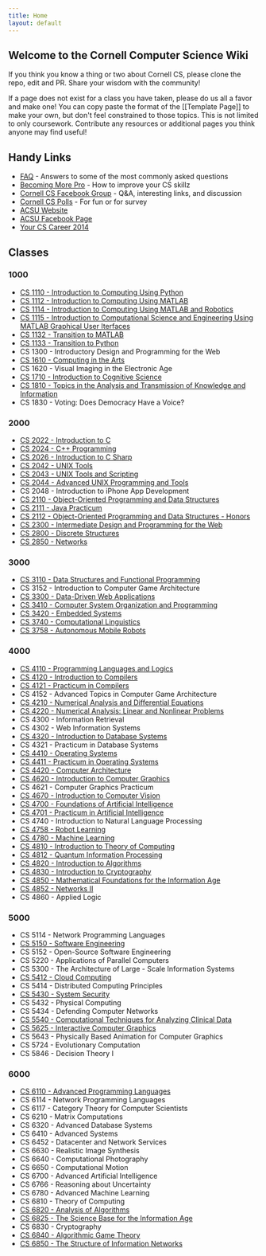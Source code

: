 ```yaml
---
title: Home
layout: default
---
```


## Welcome to the Cornell Computer Science Wiki

If you think you know a thing or two about Cornell CS, please clone the repo, edit and PR. Share your wisdom with the community!

If a page does not exist for a class you have taken, please do us all a favor and make one! You can copy paste the format of the [[Template Page]] to make your own, but don't feel constrained to those topics. This is not limited to only coursework. Contribute any resources or additional pages you think anyone may find useful!

## Handy Links
 - [FAQ](faq) - Answers to some of the most commonly asked questions
 - [Becoming More Pro](practice) - How to improve your CS skillz
 - [Cornell CS Facebook Group](https://www.facebook.com/groups/CornellCS/) - Q&A, interesting links, and discussion
 - [Cornell CS Polls](#) - For fun or for survey
 - [ACSU Website](http://www.acsu.cornell.edu)
 - [ACSU Facebook Page](https://www.facebook.com/CornellACSU)
 - [Your CS Career 2014](https://github.com/bcuccioli/superstar-talk/raw/master/pres.pdf)

## Classes

### 1000
 - [CS 1110 - Introduction to Computing Using Python](classes/CS1110)
 - [CS 1112 - Introduction to Computing Using MATLAB](classes/CS1112)
 - [CS 1114 - Introduction to Computing Using MATLAB and Robotics](/classes/CS1114)
 - [CS 1115 - Introduction to Computational Science and Engineering Using MATLAB Graphical User Iterfaces](classes/CS1115)
 - [CS 1132 - Transition to MATLAB](classes/CS1132)
 - [CS 1133 - Transition to Python](classes/CS1133)
 - CS 1300 - Introductory Design and Programming for the Web
 - [CS 1610 - Computing in the Arts](classes/CS1610)
 - CS 1620 - Visual Imaging in the Electronic Age
 - [CS 1710 - Introduction to Cognitive Science](/classes/CS1710)
 - [CS 1810 - Topics in the Analysis and Transmission of Knowledge and Information](/classes/CS1810)
 - CS 1830 - Voting: Does Democracy Have a Voice?

### 2000
 - [CS 2022 - Introduction to C](/classes/CS2022)
 - [CS 2024 - C++ Programming](/classes/CS2024)
 - [CS 2026 - Introduction to C Sharp](/classes/CS2026)
 - [CS 2042 - UNIX Tools](/classes/CS2042)
 - [CS 2043 - UNIX Tools and Scripting](/classes/CS2043)
 - [CS 2044 - Advanced UNIX Programming and Tools](/classes/CS2044)
 - CS 2048 - Introduction to iPhone App Development
 - [CS 2110 - Object-Oriented Programming and Data Structures](/classes/CS2110)
 - [CS 2111 - Java Practicum](/classes/CS2111)
 - [CS 2112 - Object-Oriented Programming and Data Structures - Honors](/classes/CS2112)
 - [CS 2300 - Intermediate Design and Programming for the Web](/classes/CS2300)
 - [CS 2800 - Discrete Structures](/classes/CS2800)
 - [CS 2850 - Networks](/classes/CS2850)

### 3000
 - [CS 3110 - Data Structures and Functional Programming](/classes/CS3110)
 - CS 3152 - Introduction to Computer Game Architecture
 - [CS 3300 - Data-Driven Web Applications](/classes/CS3300)
 - [CS 3410 - Computer System Organization and Programming](/classes/CS3410)
 - [CS 3420 - Embedded Systems](/classes/CS3420)
 - [CS 3740 - Computational Linguistics](/classes/CS3740)
 - [CS 3758 - Autonomous Mobile Robots](/classes/CS3758)

### 4000
 - [CS 4110 - Programming Languages and Logics](/classes/CS4110)
 - [CS 4120 - Introduction to Compilers](/classes/CS4120)
 - [CS 4121 - Practicum in Compilers](/classes/CS4121)
 - CS 4152 - Advanced Topics in Computer Game Architecture
 - [CS 4210 - Numerical Analysis and Differential Equations](/classes/CS4210)
 - [CS 4220 - Numerical Analysis: Linear and Nonlinear Problems](/classes/CS4220)
 - CS 4300 - Information Retrieval
 - CS 4302 - Web Information Systems
 - [CS 4320 - Introduction to Database Systems](/classes/CS4320)
 - CS 4321 - Practicum in Database Systems
 - [CS 4410 - Operating Systems](/classes/CS4410)
 - [CS 4411 - Practicum in Operating Systems](/classes/CS4411)
 - [CS 4420 - Computer Architecture](/classes/CS4420)
 - [CS 4620 - Introduction to Computer Graphics](/classes/CS4620)
 - CS 4621 - Computer Graphics Practicum
 - [CS 4670 - Introduction to Computer Vision](/classes/CS4670)
 - [CS 4700 - Foundations of Artificial Intelligence](/classes/CS4700)
 - [CS 4701 - Practicum in Artificial Intelligence](/classes/CS4701)
 - CS 4740 - Introduction to Natural Language Processing
 - [CS 4758 - Robot Learning](/classes/CS4758)
 - [CS 4780 - Machine Learning](/classes/CS4780)
 - [CS 4810 - Introduction to Theory of Computing](/classes/CS4810)
 - [CS 4812 - Quantum Information Processing](/classes/CS4812)
 - [CS 4820 - Introduction to Algorithms](/classes/CS4820)
 - [CS 4830 - Introduction to Cryptography](/classes/CS4830)
 - [CS 4850 - Mathematical Foundations for the Information Age](/classes/CS4850)
 - [CS 4852 - Networks II](/classes/CS4852)
 - CS 4860 - Applied Logic

### 5000
 - CS 5114 - Network Programming Languages
 - [CS 5150 - Software Engineering](/classes/CS5150)
 - CS 5152 - Open-Source Software Engineering
 - CS 5220 - Applications of Parallel Computers
 - CS 5300 - The Architecture of Large - Scale Information Systems
 - [CS 5412 - Cloud Computing](/classes/CS5412)
 - CS 5414 - Distributed Computing Principles
 - [CS 5430 - System Security](/classes/CS5430)
 - CS 5432 - Physical Computing
 - CS 5434 - Defending Computer Networks
 - [CS 5540 - Computational Techniques for Analyzing Clinical Data](/classes/CS5540)
 - [CS 5625 - Interactive Computer Graphics](/classes/CS5625)
 - CS 5643 - Physically Based Animation for Computer Graphics
 - CS 5724 - Evolutionary Computation
 - CS 5846 - Decision Theory I

### 6000
 - [CS 6110 - Advanced Programming Languages](/classes/CS6110)
 - CS 6114 - Network Programming Languages
 - CS 6117 - Category Theory for Computer Scientists
 - CS 6210 - Matrix Computations
 - CS 6320 - Advanced Database Systems
 - CS 6410 - Advanced Systems
 - CS 6452 - Datacenter and Network Services
 - CS 6630 - Realistic Image Synthesis
 - CS 6640 - Computational Photography
 - CS 6650 - Computational Motion
 - CS 6700 - Advanced Artificial Intelligence
 - CS 6766 - Reasoning about Uncertainty
 - CS 6780 - Advanced Machine Learning
 - CS 6810 - Theory of Computing
 - [CS 6820 - Analysis of Algorithms](/classes/CS6820)
 - [CS 6825 - The Science Base for the Information Age](/classes/CS6825)
 - CS 6830 - Cryptography
 - [CS 6840 - Algorithmic Game Theory](/classes/CS6840)
 - [CS 6850 - The Structure of Information Networks](/classes/CS6850)
